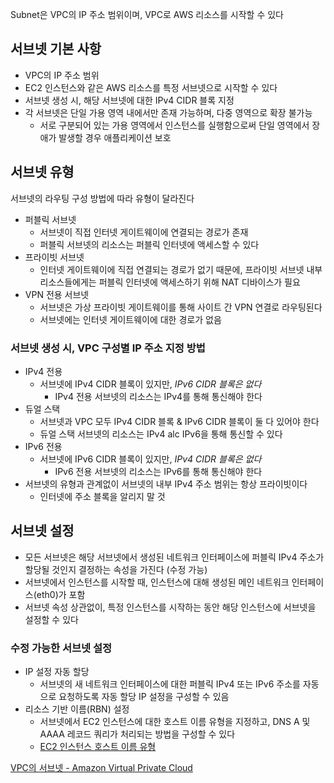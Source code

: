 Subnet은 VPC의 IP 주소 범위이며, VPC로 AWS 리소스를 시작할 수 있다

## 서브넷 기본 사항

- VPC의 IP 주소 범위
- EC2 인스턴스와 같은 AWS 리소스를 특정 서브넷으로 시작할 수 있다
- 서브넷 생성 시, 해당 서브넷에 대한 IPv4 CIDR 블록 지정
- 각 서브넷은 단일 가용 영역 내에서만 존재 가능하며, 다중 영역으로 확장 불가능
    - 서로 구분되어 있는 가용 영역에서 인스턴스를 실행함으로써 단일 영역에서 장애가 발생할 경우 애플리케이션 보호

## 서브넷 유형

서브넷의 라우팅 구성 방법에 따라 유형이 달라진다

- 퍼블릭 서브넷
    - 서브넷이 직접 인터넷 게이트웨이에 연결되는 경로가 존재
    - 퍼블릭 서브넷의 리소스는 퍼블릭 인터넷에 액세스할 수 있다
- 프라이빗 서브넷
    - 인터넷 게이트웨이에 직접 연결되는 경로가 없기 때문에, 프라이빗 서브넷 내부 리소스들에게는 퍼블릭 인터넷에 액세스하기 위해 NAT 디바이스가 필요
- VPN 전용 서브넷
    - 서브넷은 가상 프라이빗 게이트웨이를 통해 사이트 간 VPN 연결로 라우팅된다
    - 서브넷에는 인터넷 게이트웨이에 대한 경로가 없음

### 서브넷 생성 시, VPC 구성별 IP 주소 지정 방법

- IPv4 전용
    - 서브넷에 IPv4 CIDR 블록이 있지만, *IPv6 CIDR 블록은 없다*
        - IPv4 전용 서브넷의 리소스는 IPv4를 통해 통신해야 한다
- 듀얼 스택
    - 서브넷과 VPC 모두 IPv4 CIDR 블록 & IPv6 CIDR 블록이 둘 다 있어야 한다
    - 듀얼 스택 서브넷의 리소스는 IPv4 alc IPv6을 통해 통신할 수 있다
- IPv6 전용
    - 서브넷에 IPv6 CIDR 블록이 있지만, *IPv4 CIDR 블록은 없다*
        - IPv6 전용 서브넷의 리소스는 IPv6를 통해 통신해야 한다
- 서브넷의 유형과 관계없이 서브넷의 내부 IPv4 주소 범위는 항상 프라이빗이다
    - 인터넷에 주소 블록을 알리지 말 것
    

## 서브넷 설정
- 모든 서브넷은 해당 서브넷에서 생성된 네트워크 인터페이스에 퍼블릭 IPv4 주소가 할당될 것인지 결정하는 속성을 가진다 (수정 가능)
- 서브넷에서 인스턴스를 시작할 때, 인스턴스에 대해 생성된 메인 네트워크 인터페이스(eth0)가 포함
- 서브넷 속성 상관없이, 특정 인스턴스를 시작하는 동안 해당 인스턴스에 서브넷을 설정할 수 있다

### 수정 가능한 서브넷 설정

- IP 설정 자동 할당
    - 서브넷의 새 네트워크 인터페이스에 대한 퍼블릭 IPv4 또는 IPv6 주소를 자동으로 요청하도록 자동 할당 IP 설정을 구성할 수 있음
- 리소스 기반 이름(RBN) 설정
    - 서브넷에서 EC2 인스턴스에 대한 호스트 이름 유형을 지정하고, DNS A 및 AAAA 레코드 쿼리가 처리되는 방법을 구성할 수 있다
    - [EC2 인스턴스 호스트 이름 유형](https://docs.aws.amazon.com/AWSEC2/latest/UserGuide/ec2-instance-naming.html)


[VPC의 서브넷 - Amazon Virtual Private Cloud](https://docs.aws.amazon.com/ko_kr/vpc/latest/userguide/configure-subnets.html)